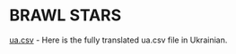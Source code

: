 # BRAWL STARS
[ua.csv](https://github.com/Korovay/MULTiFRUiT/blob/main/ua.csv) - Here is the fully translated ua.csv file in Ukrainian.
